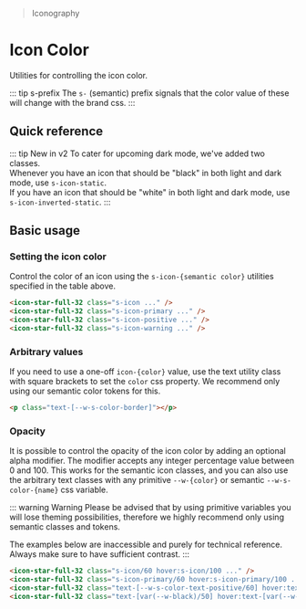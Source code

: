 > Iconography

# Icon Color

Utilities for controlling the icon color.

::: tip s-prefix
The `s-` (semantic) prefix signals that the color value of these will change with the brand css.
:::

## Quick reference

<icon-color-table />

::: tip New in v2
To cater for upcoming dark mode, we've added two classes.  
Whenever you have an icon that should be "black" in both light and dark mode, use `s-icon-static`.  
If you have an icon that should be "white" in both light and dark mode, use `s-icon-inverted-static`.
:::

## Basic usage

### Setting the icon color
Control the color of an icon using the `s-icon-{semantic color}` utilities specified in the table above.

<example-container>
  <div class="grid grid-cols-4 gap-16 justify-items-center">
    <icon-star-full-32 class="s-icon text-xxl h-64 w-64" />
    <icon-star-full-32 class="s-icon-primary text-xxl h-64 w-64" />
    <icon-star-full-32 class="s-icon-positive text-xxl h-64 w-64" />
    <icon-star-full-32 class="s-icon-warning text-xxl h-64 w-64" />
  </div>
</example-container>

```html
<icon-star-full-32 class="s-icon ..." />
<icon-star-full-32 class="s-icon-primary ..." />
<icon-star-full-32 class="s-icon-positive ..." />
<icon-star-full-32 class="s-icon-warning ..." />
```

### Arbitrary values
If you need to use a one-off `icon-{color}` value, use the text utility class with square brackets to set the `color` css property.
We recommend only using our semantic color tokens for this.

```html
<p class="text-[--w-s-color-border]"></p>
```

### Opacity
It is possible to control the opacity of the icon color by adding an optional alpha modifier.
The modifier accepts any integer percentage value between 0 and 100.
This works for the semantic icon classes, and you can also use the arbitrary text classes with any primitive `--w-{color}` or semantic `--w-s-color-{name}` css variable.

::: warning Warning
Please be advised that by using primitive variables you will lose theming possibilities, therefore we highly recommend only using semantic classes and tokens.

The examples below are inaccessible and purely for technical reference.
Always make sure to have sufficient contrast.
:::

<example-container class="bg-center bg-[url(../../images/50s-scientists.jpg)]">
  <div class="grid grid-cols-4 gap-16 justify-items-center">
    <div class="s-icon/60 hover:s-icon/100 transition-colors ease-in-out duration-700 text-xxl font-bold backdrop-blur-s s-bg/20 p-16 rounded-16"><icon-star-full-32 class="h-64 w-64" /></div>
    <div class="s-icon-primary/60 hover:s-icon-primary/100 transition-colors ease-in-out duration-700 text-xxl font-bold backdrop-blur-s s-bg/20 p-16 rounded-16"><icon-star-full-32 class="h-64 w-64" /></div>
    <div class="text-[--w-s-color-text-positive/60] hover:text-[--w-s-color-text-positive/100] transition-colors ease-in-out duration-700 text-xxl font-bold backdrop-blur-s s-bg/20 p-16 rounded-16"><icon-star-full-32 class="h-64 w-64" /></div>
    <div class="text-[var(--w-black)/50] hover:text-[var(--w-black)/100] transition-colors ease-in-out duration-700 text-xxl font-bold backdrop-blur-s s-bg/20 p-16 rounded-16"><icon-star-full-32 class="h-64 w-64" /></div>
  </div>
</example-container>

```html
<icon-star-full-32 class="s-icon/60 hover:s-icon/100 ..." />
<icon-star-full-32 class="s-icon-primary/60 hover:s-icon-primary/100 ... ..." />
<icon-star-full-32 class="text-[--w-s-color-text-positive/60] hover:text-[--w-s-color-text-positive/100] ..." />
<icon-star-full-32 class="text-[var(--w-black)/50] hover:text-[var(--w-black)/100] ..." />
```
